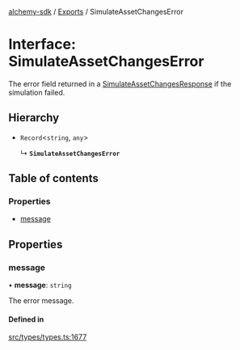 [alchemy-sdk](../README.md) / [Exports](../modules.md) / SimulateAssetChangesError

# Interface: SimulateAssetChangesError

The error field returned in a [SimulateAssetChangesResponse](SimulateAssetChangesResponse.md) if the
simulation failed.

## Hierarchy

- `Record`<`string`, `any`\>

  ↳ **`SimulateAssetChangesError`**

## Table of contents

### Properties

- [message](SimulateAssetChangesError.md#message)

## Properties

### message

• **message**: `string`

The error message.

#### Defined in

[src/types/types.ts:1677](https://github.com/alchemyplatform/alchemy-sdk-js/blob/bed7d71/src/types/types.ts#L1677)
